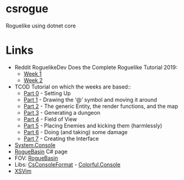 # csrogue

Roguelike using dotnet core

# Links

* Reddit RoguelikeDev Does the Complete Roguelike Tutorial 2019:
  * [Week 1](https://www.reddit.com/r/roguelikedev/comments/c1xj5b/roguelikedev_does_the_complete_roguelike_tutorial/)
  * [Week 2](https://www.reddit.com/r/roguelikedev/comments/c52ik4/roguelikedev_does_the_complete_roguelike_tutorial/)
* TCOD Tutorial on which the weeks are based::
  * [Part 0](http://rogueliketutorials.com/tutorials/tcod/part-0/) - Setting Up
  * [Part 1](http://rogueliketutorials.com/tutorials/tcod/part-1/) - Drawing the ‘@’ symbol and moving it around
  * [Part 2](http://rogueliketutorials.com/tutorials/tcod/part-2/) - The generic Entity, the render functions, and the map
  * [Part 3](http://rogueliketutorials.com/tutorials/tcod/part-3/) - Generating a dungeon
  * [Part 4](http://rogueliketutorials.com/tutorials/tcod/part-4/) - Field of View
  * [Part 5](http://rogueliketutorials.com/tutorials/tcod/part-5/) - Placing Enemies and kicking them (harmlessly)
  * [Part 6](http://rogueliketutorials.com/tutorials/tcod/part-6/) - Doing (and taking) some damage
  * [Part 7](http://rogueliketutorials.com/tutorials/tcod/part-7/) - Creating the Interface
* [System.Console](https://docs.microsoft.com/en-us/dotnet/api/system.console?view=netcore-2.2)
* [RogueBasin](http://www.roguebasin.com/index.php?title=C_Sharp) C# page
* FOV: [RogueBasin](http://www.roguebasin.com/index.php?title=Category:FOV)
* Libs: [CsConsoleFormat](https://github.com/Athari/CsConsoleFormat) - [Colorful.Console](https://github.com/tomakita/Colorful.Console)
* [XSVim](https://github.com/nosami/XSVim/)


